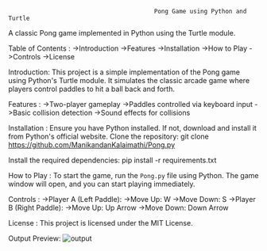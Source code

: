                                              Pong Game using Python and Turtle
                                             
A classic Pong game implemented in Python using the Turtle module.

Table of Contents :
->Introduction
->Features
->Installation
->How to Play
->Controls
->License

Introduction:
This project is a simple implementation of the Pong game using Python's Turtle module. It simulates the classic arcade game where players control paddles to hit a ball back and forth.

Features :
->Two-player gameplay
->Paddles controlled via keyboard input
->Basic collision detection
->Sound effects for collisions

Installation :
Ensure you have Python installed. If not, download and install it from Python's official website.
Clone the repository:
git clone https://github.com/ManikandanKalaimathi/Pong.py

Install the required dependencies:
pip install -r requirements.txt

How to Play :
To start the game, run the `Pong.py` file using Python. The game window will open, and you can start playing immediately.

Controls :
->Player A (Left Paddle):
    ->Move Up: W
    ->Move Down: S
->Player B (Right Paddle):
    ->Move Up: Up Arrow
    ->Move Down: Down Arrow

License :
This project is licensed under the MIT License.


Output Preview:
![output](https://github.com/ManikandanKalaimathi/Python/assets/120374567/e7ee7877-f831-47c5-ae03-e02adb649235)
